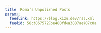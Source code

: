 ```yaml
---
title: Roma’s Unpolished Posts
params:
  feedlink: https://blog.kizu.dev/rss.xml
  feedid: 58c38675727be480fdea3887ae907c0a
---
```

